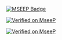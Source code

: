 [![MSEEP Badge](https://badge.mseep.ai/badge/mseep.ai-listed-green)](https://mseep.ai/app/skydeckai-mcp-server-aidd)

[![Verified on MseeP](https://mseep.ai/badge.svg)](https://mseep.ai/apps/f0caf03a-6280-442b-949a-c76a87ac1f81)


[![Verified on MseeP](https://mseep.ai/badge.svg)](https://mseep.ai/apps/812781eb-c2ea-4be1-bf89-db15310b29c5)
